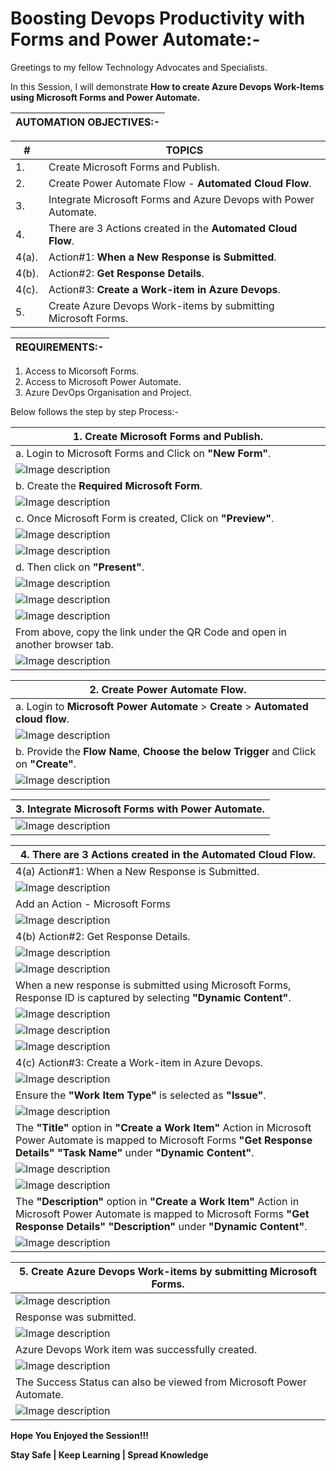 # Boosting Devops Productivity with Forms and Power Automate:-
 
Greetings to my fellow Technology Advocates and Specialists.

In this Session, I will demonstrate __How to create Azure Devops Work-Items using Microsoft Forms and Power Automate.__

| __AUTOMATION OBJECTIVES:-__ |
| --------- |

| __#__ | __TOPICS__ |
| --------- | --------- |
| 1. | Create Microsoft Forms and Publish. |
| 2. | Create Power Automate Flow - __Automated Cloud Flow__. |
| 3. | Integrate Microsoft Forms and Azure Devops with Power Automate. |
| 4. | There are 3 Actions created in the __Automated Cloud Flow__. |
| 4(a). | Action#1: __When a New Response is Submitted__. |
| 4(b). | Action#2: __Get Response Details__. |
| 4(c). | Action#3: __Create a Work-item in Azure Devops__. |
| 5. | Create Azure Devops Work-items by submitting Microsoft Forms. |

| __REQUIREMENTS:-__ |
| --------- |

1. Access to Micorsoft Forms.
2. Access to Microsoft Power Automate.
3. Azure DevOps Organisation and Project.

Below follows the step by step Process:-

| __1. Create Microsoft Forms and Publish__. |
| --------- |
| a. Login to Microsoft Forms and Click on __"New Form"__. |
| ![Image description](https://dev-to-uploads.s3.amazonaws.com/uploads/articles/wstj66oxhijjuiuwd6i5.jpg) |
| b. Create the __Required Microsoft Form__. |
| ![Image description](https://dev-to-uploads.s3.amazonaws.com/uploads/articles/jzyofzcmo9tfnidw7zul.jpg) |
| c. Once Microsoft Form is created, Click on __"Preview"__. |
| ![Image description](https://dev-to-uploads.s3.amazonaws.com/uploads/articles/nuhcr140xd45fmcibxbz.jpg) |
| ![Image description](https://dev-to-uploads.s3.amazonaws.com/uploads/articles/ex693mwdkg1s5uyadhdt.jpg) |
| d. Then click on __"Present"__. |
| ![Image description](https://dev-to-uploads.s3.amazonaws.com/uploads/articles/nuhcr140xd45fmcibxbz.jpg) |
| ![Image description](https://dev-to-uploads.s3.amazonaws.com/uploads/articles/7x1yzmlhg3cypsnop6z1.jpg) |
| ![Image description](https://dev-to-uploads.s3.amazonaws.com/uploads/articles/cc5mgs1ehstn4wkphslk.jpg) |
| From above, copy the link under the QR Code and open in another browser tab. |
| ![Image description](https://dev-to-uploads.s3.amazonaws.com/uploads/articles/ottav8pe7zc84s3r6khe.png) |

| __2. Create Power Automate Flow__. |
| --------- |
| a. Login to __Microsoft Power Automate__ > __Create__ > __Automated cloud flow__. |
| ![Image description](https://dev-to-uploads.s3.amazonaws.com/uploads/articles/s0fdjwww6x5ndtsq9qkr.jpg) |
| b. Provide the __Flow Name__, __Choose the below Trigger__ and Click on __"Create"__. |
| ![Image description](https://dev-to-uploads.s3.amazonaws.com/uploads/articles/yut2iqsxfebca4cvyrz7.jpg) |

| __3. Integrate Microsoft Forms with Power Automate.__ |  
| --------- |
| ![Image description](https://dev-to-uploads.s3.amazonaws.com/uploads/articles/apezmcindwaxp8q3zxvb.jpg) |

| __4. There are 3 Actions created in the Automated Cloud Flow.__ |
| --------- |
| 4(a) Action#1: When a New Response is Submitted. |
| ![Image description](https://dev-to-uploads.s3.amazonaws.com/uploads/articles/ga1fyhyavph6o4mk4sg0.jpg) |
| Add an Action - Microsoft Forms |
| ![Image description](https://dev-to-uploads.s3.amazonaws.com/uploads/articles/lhv28c1xjh58oi26ni91.jpg) |
| 4(b) Action#2: Get Response Details.
| ![Image description](https://dev-to-uploads.s3.amazonaws.com/uploads/articles/2dxcap33e9x410c70ail.jpg) |
| ![Image description](https://dev-to-uploads.s3.amazonaws.com/uploads/articles/njkelnx9yp8qp0yq211s.jpg) |
| When a new response is submitted using Microsoft Forms, Response ID is captured by selecting __"Dynamic Content"__. |
| ![Image description](https://dev-to-uploads.s3.amazonaws.com/uploads/articles/5elshzdxh55b4hi2dzeu.jpg) |
| ![Image description](https://dev-to-uploads.s3.amazonaws.com/uploads/articles/y74ecic0roqjzr334hyq.jpg) |
| ![Image description](https://dev-to-uploads.s3.amazonaws.com/uploads/articles/lmpdkbyi0g1p7v7rfc0l.jpg) |
| 4(c) Action#3: Create a Work-item in Azure Devops. |
| ![Image description](https://dev-to-uploads.s3.amazonaws.com/uploads/articles/rupgkqft2em4rtc6ytv5.jpg) |
| Ensure the __"Work Item Type"__ is selected as __"Issue"__. |
| ![Image description](https://dev-to-uploads.s3.amazonaws.com/uploads/articles/umqxikkwjbzlh64fpcod.jpg) |
| The __"Title"__ option in __"Create a Work Item"__ Action in Microsoft Power Automate is mapped to Microsoft Forms __"Get Response Details"__ __"Task Name"__ under __"Dynamic Content"__. |
|![Image description](https://dev-to-uploads.s3.amazonaws.com/uploads/articles/rs1q4x44ku1n9zgar9vj.jpg) |
|![Image description](https://dev-to-uploads.s3.amazonaws.com/uploads/articles/jtqctif8b55zssto3tk4.jpg) |
| The __"Description"__ option in __"Create a Work Item"__ Action in Microsoft Power Automate is mapped to Microsoft Forms __"Get Response Details"__ __"Description"__ under __"Dynamic Content"__. |
|![Image description](https://dev-to-uploads.s3.amazonaws.com/uploads/articles/m7pr1jucc6rayjay75md.jpg) |

| __5. Create Azure Devops Work-items by submitting Microsoft Forms.__ |
| --------- |
| ![Image description](https://dev-to-uploads.s3.amazonaws.com/uploads/articles/0gf6a44360parw9do4bn.jpg) |
| Response was submitted. |
| ![Image description](https://dev-to-uploads.s3.amazonaws.com/uploads/articles/y3u5lbozgso56q8o77bl.jpg) |
| Azure Devops Work item was successfully created. |
| ![Image description](https://dev-to-uploads.s3.amazonaws.com/uploads/articles/z3gx6n2d0v1erz7to4ql.jpg) |
| The Success Status can also be viewed from Microsoft Power Automate. |
| ![Image description](https://dev-to-uploads.s3.amazonaws.com/uploads/articles/xc0p5luo0zhe0rwbnq8c.jpg) |

__Hope You Enjoyed the Session!!!__

__Stay Safe | Keep Learning | Spread Knowledge__
